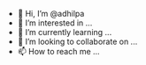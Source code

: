 - 👋 Hi, I’m @adhilpa
- 👀 I’m interested in ...
- 🌱 I’m currently learning ...
- 💞️ I’m looking to collaborate on ...
- 📫 How to reach me ...

<!---
adhilpa/adhilpa is a ✨ special ✨ repository because its `README.md` (this file) appears on your GitHub profile.
You can click the Preview link to take a look at your changes.
--->
